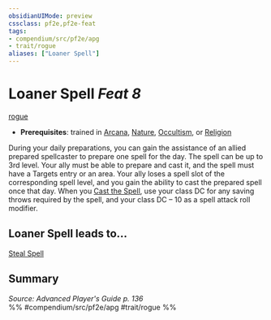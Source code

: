 ```yaml
---
obsidianUIMode: preview
cssclass: pf2e,pf2e-feat
tags:
- compendium/src/pf2e/apg
- trait/rogue
aliases: ["Loaner Spell"]
---
```

# Loaner Spell  *Feat 8*  
[rogue](../../Rules/traits/rogue.md)  

- **Prerequisites**: trained in [Arcana](../skills.md#Arcana), [Nature](../skills.md#Nature), [Occultism](../skills.md#Occultism), or [Religion](../skills.md#Religion)

During your daily preparations, you can gain the assistance of an allied prepared spellcaster to prepare one spell for the day. The spell can be up to 3rd level. Your ally must be able to prepare and cast it, and the spell must have a Targets entry or an area. Your ally loses a spell slot of the corresponding spell level, and you gain the ability to cast the prepared spell once that day. When you [Cast the Spell](../../Rules/actions/cast-a-spell.md), use your class DC for any saving throws required by the spell, and your class DC – 10 as a spell attack roll modifier.

## Loaner Spell leads to...

[Steal Spell](steal-spell-apg.md)

## Summary

*Source: Advanced Player's Guide p. 136*  
%% #compendium/src/pf2e/apg #trait/rogue %%